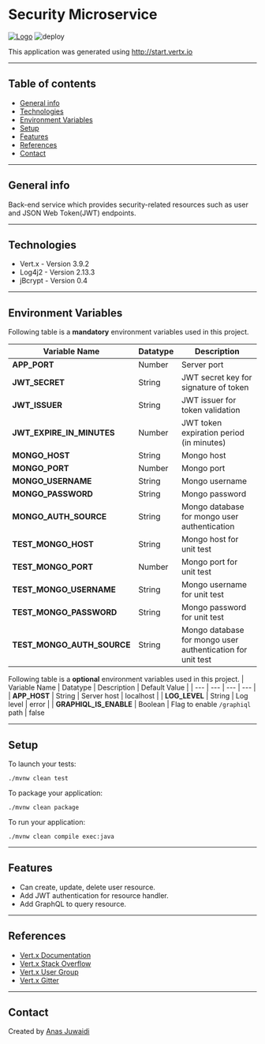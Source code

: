 # Security Microservice

[![Logo](https://img.shields.io/badge/vert.x-3.9.2-purple.svg)](https://vertx.io")
![deploy](https://github.com/anas-didi95/vertx-security-server/workflows/deploy/badge.svg?branch=master)

This application was generated using http://start.vertx.io

---

## Table of contents
* [General info](#general-info)
* [Technologies](#technologies)
* [Environment Variables](#environment-variables)
* [Setup](#setup)
* [Features](#features)
* [References](#references)
* [Contact](#contact)

---

## General info
Back-end service which provides security-related resources such as user and JSON Web Token(JWT) endpoints.

---

## Technologies
* Vert.x - Version 3.9.2
* Log4j2 - Version 2.13.3
* jBcrypt - Version 0.4

---

## Environment Variables
Following table is a **mandatory** environment variables used in this project.

| Variable Name | Datatype | Description |
| --- | --- | --- |
| **APP_PORT** | Number | Server port |
| **JWT_SECRET** | String | JWT secret key for signature of token |
| **JWT_ISSUER** | String | JWT issuer for token validation |
| **JWT_EXPIRE_IN_MINUTES** | Number | JWT token expiration period (in minutes) |
| **MONGO_HOST** | String | Mongo host |
| **MONGO_PORT** | Number | Mongo port |
| **MONGO_USERNAME** | String | Mongo username |
| **MONGO_PASSWORD** | String | Mongo password |
| **MONGO_AUTH_SOURCE** | String | Mongo database for mongo user authentication |
| **TEST_MONGO_HOST** | String | Mongo host for unit test |
| **TEST_MONGO_PORT** | Number | Mongo port for unit test |
| **TEST_MONGO_USERNAME** | String | Mongo username for unit test |
| **TEST_MONGO_PASSWORD** | String | Mongo password for unit test |
| **TEST_MONGO_AUTH_SOURCE** | String | Mongo database for mongo user authentication for unit test |

Following table is a **optional** environment variables used in this project.
| Variable Name | Datatype | Description | Default Value |
| --- | --- | --- | --- |
| **APP_HOST** | String | Server host | localhost |
| **LOG_LEVEL** | String | Log level | error |
| **GRAPHIQL_IS_ENABLE** | Boolean | Flag to enable `/graphiql` path | false

---

## Setup
To launch your tests:
```
./mvnw clean test
```

To package your application:
```
./mvnw clean package
```

To run your application:
```
./mvnw clean compile exec:java
```

---

## Features
* Can create, update, delete user resource.
* Add JWT authentication for resource handler.
* Add GraphQL to query resource.

---

## References
* [Vert.x Documentation](https://vertx.io/docs/)
* [Vert.x Stack Overflow](https://stackoverflow.com/questions/tagged/vert.x?sort=newest&pageSize=15)
* [Vert.x User Group](https://groups.google.com/forum/?fromgroups#!forum/vertx)
* [Vert.x Gitter](https://gitter.im/eclipse-vertx/vertx-users)

---

## Contact
Created by [Anas Juwaidi](mailto:anas.didi95@gmail.com)
